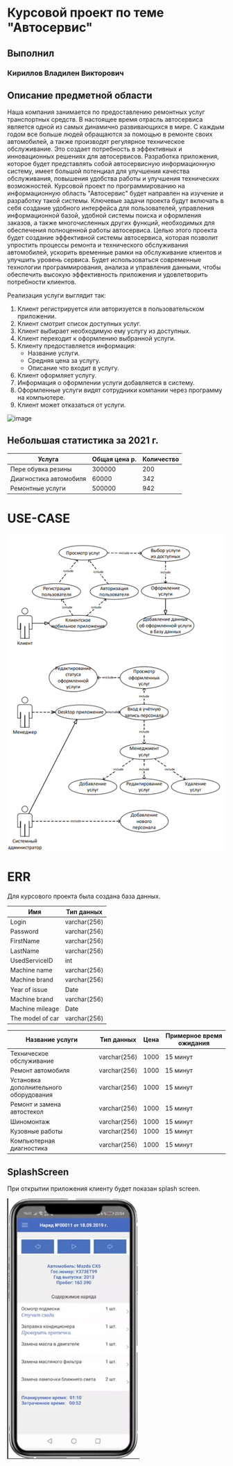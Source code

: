 # Курсовой проект по теме "Автосервис"
Выполнил
------------- 
### Кириллов Владилен Викторович 
## Описание предметной области
Наша компания занимается по предоставлению ремонтных  услуг транспортных средств.
В настоящее время отрасль автосервиса является одной из самых динамично развивающихся в мире. С каждым годом все больше людей обращаются за помощью в ремонте своих автомобилей, а также производят регулярное техническое обслуживание. Это создает потребность в эффективных и инновационных решениях для автосервисов.
Разработка приложения, которое будет представлять собой автосервисную информационную систему, имеет большой потенциал для улучшения качества обслуживания, повышения удобства работы и улучшения технических возможностей. 
Курсовой проект по программированию на информационную область "Автосервис" будет направлен на изучение и разработку такой системы. Ключевые задачи проекта будут включать в себя создание удобного интерфейса для пользователей, управления информационной базой, удобной системы поиска и оформления заказов, а также многочисленных других функций, необходимых для обеспечения полноценной работы автосервиса.
Целью этого проекта будет создание эффективной системы автосервиса, которая позволит упростить процессы ремонта и технического обслуживания автомобилей, ускорить временные рамки на обслуживание клиентов и улучшить уровень сервиса. Будет использоваться современные технологии программирования, анализа и управления данными, чтобы обеспечить высокую эффективность приложения и удовлетворить потребности клиентов.

Реализация услуги выглядит так: 

 1. Клиент  регистрируется или авторизуется в пользовательском приложении. 
 2. Клиент смотрит список доступных услуг.
 3. Клиент выбирает необходимую ему услугу из доступных.
 4. Клиент переходит к оформлению выбранной услуги.
 5. Клиенту предоставляется информация: 
	* Название услуги.
	* Средняя цена за услугу.
	* Описание что входит в услугу.
6. Клиент оформляет услугу.
7. Информация о оформлении услуги добавляется в систему.
8. Оформленные услуги видят сотрудники компании через программу на компьютере.
9. Клиент может отказаться от услуги.


![image](https://github.com/9002015pro/CarMechanic/assets/78635578/19f83426-773c-4802-83b2-1cbb76db6c37)




## Небольшая статистика за 2021 г.
| Услуга | Общая цена р. | Количество|
|--|--|--|
| Пере обувка резины | 300000 | 200 |
| Диагностика автомобиля | 60000 | 342 |
| Ремонтные услуги | 500000 | 942 |
# USE-CASE
![](case.png)
 

# ERR
Для курсового проекта была создана база данных.

| Имя  | Тип данных |
| ------------- | ------------- |
| Login  | varchar(256)  |
| Password  | varchar(256)  |
| FirstName  | varchar(256)  |
| LastName  | varchar(256)  |
| UsedServiceID  | int  |
| Machine name   | varchar(256)  |
| Machine brand  | varchar(256)  |
| Year of issue  | Date  |
| Machine brand  | varchar(256)  |
| Machine mileage  | Date  |
| The model of car | varchar(256)  |

| Название услуги   | Тип данных | Цена | Примерное время ожидания |
| ------------- | ------------- |  -------------  |  ------------- |
| Техническое обслуживание  | varchar(256)  | 1000 | 15 минут |
| Ремонт автомобиля  | varchar(256)  | 1000 | 15 минут |
| Установка дополнительного оборудования  | varchar(256)  | 1000 | 15 минут |
|  Ремонт и замена автостекол  | varchar(256)  | 1000 | 15 минут |
|   Шиномонтаж  | varchar(256)  | 1000 | 15 минут |
|  Кузовные работы  | varchar(256)  | 1000 | 15 минут |
|  Компьютерная диагностика  | varchar(256)  | 1000 | 15 минут |


## SplashScreen
При открытии приложения клиенту будет показан splash screen.
	
![](./Screenshot_1.jpg)
	

	
